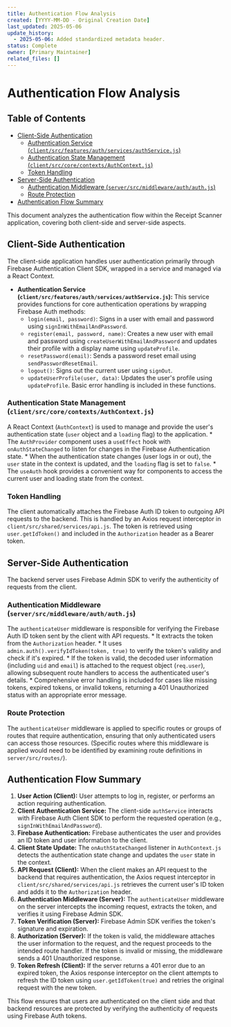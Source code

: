 ```yaml
---
title: Authentication Flow Analysis
created: [YYYY-MM-DD - Original Creation Date]
last_updated: 2025-05-06
update_history:
  - 2025-05-06: Added standardized metadata header.
status: Complete
owner: [Primary Maintainer]
related_files: []
---
```


# Authentication Flow Analysis

## Table of Contents

* [Client-Side Authentication](#client-side-authentication)
    * [Authentication Service (`client/src/features/auth/services/authService.js`)](#authentication-service-clientsrcfeaturesauthservicesauthservicejs)
    * [Authentication State Management (`client/src/core/contexts/AuthContext.js`)](#authentication-state-management-clientsrccorecontextsauthcontextjs)
    * [Token Handling](#token-handling)
* [Server-Side Authentication](#server-side-authentication)
    * [Authentication Middleware (`server/src/middleware/auth/auth.js`)](#authentication-middleware-serversrcmiddlewareauthauthjs)
    * [Route Protection](#route-protection)
* [Authentication Flow Summary](#authentication-flow-summary)

This document analyzes the authentication flow within the Receipt Scanner application, covering both client-side and server-side aspects.

## Client-Side Authentication

The client-side application handles user authentication primarily through Firebase Authentication Client SDK, wrapped in a service and managed via a React Context.

*   **Authentication Service (`client/src/features/auth/services/authService.js`):** This service provides functions for core authentication operations by wrapping Firebase Auth methods:
    *   `login(email, password)`: Signs in a user with email and password using `signInWithEmailAndPassword`.
    *   `register(email, password, name)`: Creates a new user with email and password using `createUserWithEmailAndPassword` and updates their profile with a display name using `updateProfile`.
    *   `resetPassword(email)`: Sends a password reset email using `sendPasswordResetEmail`.
    *   `logout()`: Signs out the current user using `signOut`.
    *   `updateUserProfile(user, data)`: Updates the user's profile using `updateProfile`.
    Basic error handling is included in these functions.

### Authentication State Management (`client/src/core/contexts/AuthContext.js`)

A React Context (`AuthContext`) is used to manage and provide the user's authentication state (`user` object and a `loading` flag) to the application.
    *   The `AuthProvider` component uses a `useEffect` hook with `onAuthStateChanged` to listen for changes in the Firebase Authentication state.
    *   When the authentication state changes (user logs in or out), the `user` state in the context is updated, and the `loading` flag is set to `false`.
    *   The `useAuth` hook provides a convenient way for components to access the current user and loading state from the context.

### Token Handling

The client automatically attaches the Firebase Auth ID token to outgoing API requests to the backend. This is handled by an Axios request interceptor in `client/src/shared/services/api.js`. The token is retrieved using `user.getIdToken()` and included in the `Authorization` header as a Bearer token.

## Server-Side Authentication

The backend server uses Firebase Admin SDK to verify the authenticity of requests from the client.

### Authentication Middleware (`server/src/middleware/auth/auth.js`)

The `authenticateUser` middleware is responsible for verifying the Firebase Auth ID token sent by the client with API requests.
    *   It extracts the token from the `Authorization` header.
    *   It uses `admin.auth().verifyIdToken(token, true)` to verify the token's validity and check if it's expired.
    *   If the token is valid, the decoded user information (including `uid` and `email`) is attached to the request object (`req.user`), allowing subsequent route handlers to access the authenticated user's details.
    *   Comprehensive error handling is included for cases like missing tokens, expired tokens, or invalid tokens, returning a 401 Unauthorized status with an appropriate error message.

### Route Protection

The `authenticateUser` middleware is applied to specific routes or groups of routes that require authentication, ensuring that only authenticated users can access those resources. (Specific routes where this middleware is applied would need to be identified by examining route definitions in `server/src/routes/`).

## Authentication Flow Summary

1.  **User Action (Client):** User attempts to log in, register, or performs an action requiring authentication.
2.  **Client Authentication Service:** The client-side `authService` interacts with Firebase Auth Client SDK to perform the requested operation (e.g., `signInWithEmailAndPassword`).
3.  **Firebase Authentication:** Firebase authenticates the user and provides an ID token and user information to the client.
4.  **Client State Update:** The `onAuthStateChanged` listener in `AuthContext.js` detects the authentication state change and updates the `user` state in the context.
5.  **API Request (Client):** When the client makes an API request to the backend that requires authentication, the Axios request interceptor in `client/src/shared/services/api.js` retrieves the current user's ID token and adds it to the `Authorization` header.
6.  **Authentication Middleware (Server):** The `authenticateUser` middleware on the server intercepts the incoming request, extracts the token, and verifies it using Firebase Admin SDK.
7.  **Token Verification (Server):** Firebase Admin SDK verifies the token's signature and expiration.
8.  **Authorization (Server):** If the token is valid, the middleware attaches the user information to the request, and the request proceeds to the intended route handler. If the token is invalid or missing, the middleware sends a 401 Unauthorized response.
9.  **Token Refresh (Client):** If the server returns a 401 error due to an expired token, the Axios response interceptor on the client attempts to refresh the ID token using `user.getIdToken(true)` and retries the original request with the new token.

This flow ensures that users are authenticated on the client side and that backend resources are protected by verifying the authenticity of requests using Firebase Auth tokens.
